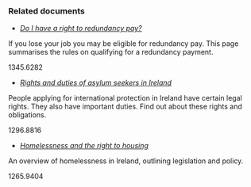 ###  Related documents

  * [ _Do I have a right to redundancy pay?_ ](/en/employment/unemployment-and-redundancy/redundancy/right-to-redundancy-pay/)

If you lose your job you may be eligible for redundancy pay. This page
summarises the rules on qualifying for a redundancy payment.

1345.6282

  * [ _Rights and duties of asylum seekers in Ireland_ ](/en/moving-country/asylum-seekers-and-refugees/the-asylum-process-in-ireland/rights-and-obligations-of-asylum-seekers-in-ireland/)

People applying for international protection in Ireland have certain legal
rights. They also have important duties. Find out about these rights and
obligations.

1296.8816

  * [ _Homelessness and the right to housing_ ](/en/housing/losing-your-home-and-homelessness/homelessness/)

An overview of homelessness in Ireland, outlining legislation and policy.

1265.9404
